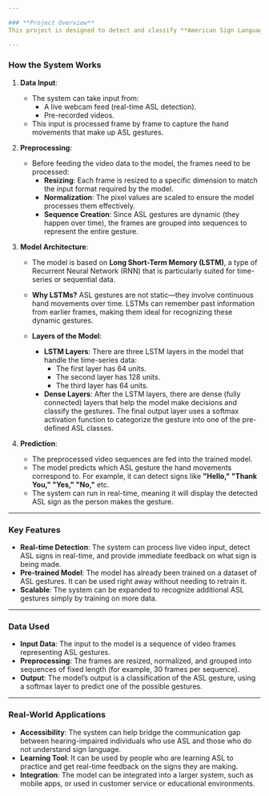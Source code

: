 ```yaml
---

### **Project Overview**
This project is designed to detect and classify **American Sign Language (ASL)** gestures using machine learning, specifically deep learning. The system uses video input (either from a live webcam or pre-recorded video) to recognize hand movements corresponding to ASL signs, allowing communication with the hearing-impaired community.

---
```


### **How the System Works**

1. **Data Input**:
   - The system can take input from:
     - A live webcam feed (real-time ASL detection).
     - Pre-recorded videos.
   - This input is processed frame by frame to capture the hand movements that make up ASL gestures.

2. **Preprocessing**:
   - Before feeding the video data to the model, the frames need to be processed:
     - **Resizing**: Each frame is resized to a specific dimension to match the input format required by the model.
     - **Normalization**: The pixel values are scaled to ensure the model processes them effectively.
     - **Sequence Creation**: Since ASL gestures are dynamic (they happen over time), the frames are grouped into sequences to represent the entire gesture.

3. **Model Architecture**:
   - The model is based on **Long Short-Term Memory (LSTM)**, a type of Recurrent Neural Network (RNN) that is particularly suited for time-series or sequential data.
   - **Why LSTMs?** ASL gestures are not static—they involve continuous hand movements over time. LSTMs can remember past information from earlier frames, making them ideal for recognizing these dynamic gestures.
   
   - **Layers of the Model**:
     - **LSTM Layers**: There are three LSTM layers in the model that handle the time-series data:
       - The first layer has 64 units.
       - The second layer has 128 units.
       - The third layer has 64 units.
     - **Dense Layers**: After the LSTM layers, there are dense (fully connected) layers that help the model make decisions and classify the gestures. The final output layer uses a softmax activation function to categorize the gesture into one of the pre-defined ASL classes.

4. **Prediction**:
   - The preprocessed video sequences are fed into the trained model.
   - The model predicts which ASL gesture the hand movements correspond to. For example, it can detect signs like **"Hello," "Thank You," "Yes," "No,"** etc.
   - The system can run in real-time, meaning it will display the detected ASL sign as the person makes the gesture.

---

### **Key Features**

- **Real-time Detection**: The system can process live video input, detect ASL signs in real-time, and provide immediate feedback on what sign is being made.
- **Pre-trained Model**: The model has already been trained on a dataset of ASL gestures. It can be used right away without needing to retrain it.
- **Scalable**: The system can be expanded to recognize additional ASL gestures simply by training on more data.
  
---

### **Data Used**
- **Input Data**: The input to the model is a sequence of video frames representing ASL gestures.
- **Preprocessing**: The frames are resized, normalized, and grouped into sequences of fixed length (for example, 30 frames per sequence).
- **Output**: The model’s output is a classification of the ASL gesture, using a softmax layer to predict one of the possible gestures.

---

### **Real-World Applications**
- **Accessibility**: The system can help bridge the communication gap between hearing-impaired individuals who use ASL and those who do not understand sign language.
- **Learning Tool**: It can be used by people who are learning ASL to practice and get real-time feedback on the signs they are making.
- **Integration**: The model can be integrated into a larger system, such as mobile apps, or used in customer service or educational environments.
